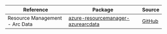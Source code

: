 | Reference | Package | Source |
|---|---|---|
|Resource Management - Arc Data|[azure-resourcemanager-azurearcdata](https://repo1.maven.org/maven2/com/azure/resourcemanager/azure-resourcemanager-azurearcdata)|[GitHub](https://github.com/Azure/azure-sdk-for-java/blob/main/sdk/azurearcdata/azure-resourcemanager-azurearcdata)|
